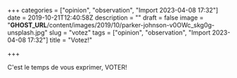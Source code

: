 +++
categories = ["opinion", "observation", "Import 2023-04-08 17:32"]
date = 2019-10-21T12:40:58Z
description = ""
draft = false
image = "__GHOST_URL__/content/images/2019/10/parker-johnson-v0OWc_skg0g-unsplash.jpg"
slug = "votez"
tags = ["opinion", "observation", "Import 2023-04-08 17:32"]
title = "Votez!"

+++


C'est le temps de vous exprimer, VOTER!

